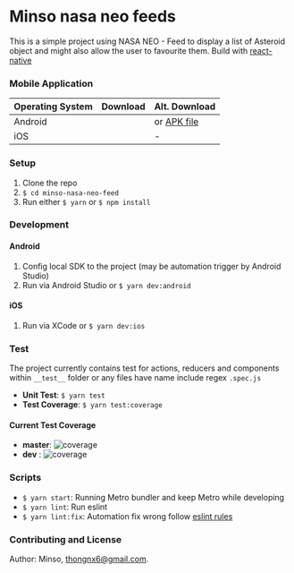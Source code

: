 Minso nasa neo feeds
===

This is a simple project using NASA NEO - Feed​ to display a list of Asteroid object and might also allow the user to favourite them.
Build with [react-native](http://facebook.github.io/react-native/)

### Mobile Application

Operating System | Download | Alt. Download
-----------------|----------|--------------
Android          |          | or [APK file]()
iOS              |          | -

### Setup

1. Clone the repo
2. `$ cd minso-nasa-neo-feed`
3. Run either `$ yarn` or `$ npm install`

### Development

#### Android 

1. Config local SDK to the project (may be automation trigger by Android Studio)
2. Run via Android Studio or `$ yarn dev:android`

#### iOS

1. Run via XCode or `$ yarn dev:ios`

### Test

The project currently contains test for actions, reducers and components within `__test__` folder or any files have name include regex `.spec.js`

- **Unit Test**: `$ yarn test`
- **Test Coverage**: `$ yarn test:coverage`

#### Current Test Coverage

- **master**:  ![coverage](https://gitlab.com/thongnx/minso-nasa-neo-feed/badges/master/coverage.svg)
- **dev** :  ![coverage](https://gitlab.com/thongnx/minso-nasa-neo-feed/badges/dev/coverage.svg)

### Scripts

- `$ yarn start`: Running Metro bundler and keep Metro while developing
- `$ yarn lint`: Run eslint
- `$ yarn lint:fix`: Automation fix wrong follow [eslint rules](https://eslint.org/docs/rules/)

### Contributing and License

Author: Minso, thongnx6@gmail.com.
